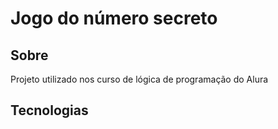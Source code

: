 <h1>Jogo do número secreto</h1>

<h2>Sobre</h2>
<p>Projeto utilizado nos curso de lógica de programação do Alura</p>

<h2>Tecnologias</h2>
